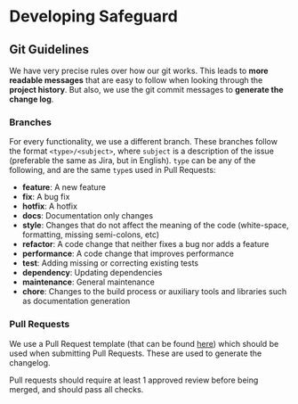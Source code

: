 # Developing Safeguard

## Git Guidelines

We have very precise rules over how our git works. This leads to **more
readable messages** that are easy to follow when looking through the **project history**.  But also,
we use the git commit messages to **generate the change log**.

### Branches
For every functionality, we use a different branch. These branches follow the format `<type>/<subject>`, where `subject` is a description of the issue (preferable the same as Jira, but in English). `type` can be any of the following, and are the same `type`s used in Pull Requests:

* **feature**: A new feature
* **fix**: A bug fix
* **hotfix**: A hotfix
* **docs**: Documentation only changes
* **style**: Changes that do not affect the meaning of the code (white-space, formatting, missing
  semi-colons, etc)
* **refactor**: A code change that neither fixes a bug nor adds a feature
* **performance**: A code change that improves performance
* **test**: Adding missing or correcting existing tests
* **dependency**: Updating dependencies
* **maintenance**: General maintenance
* **chore**: Changes to the build process or auxiliary tools and libraries such as documentation
  generation

### Pull Requests
We use a Pull Request template (that can be found [here](https://github.com/Safeguardapp/.github/blob/master/PULL_REQUEST_TEMPLATE.md)) which should be used when submitting Pull Requests. These are used to generate the changelog.

Pull requests should require at least 1 approved review before being merged, and should pass all checks.

